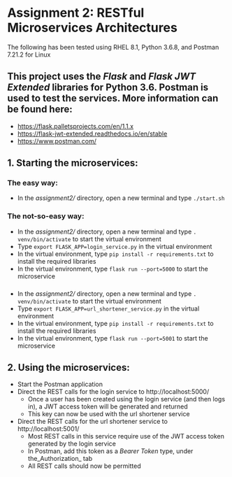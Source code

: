 # Assignment 2: RESTful Microservices Architectures

The following has been tested using RHEL 8.1, Python 3.6.8, and Postman 7.21.2 for Linux

## This project uses the _Flask_ and _Flask JWT Extended_ libraries for Python 3.6. Postman is used to test the services. More information can be found here:
- https://flask.palletsprojects.com/en/1.1.x
- https://flask-jwt-extended.readthedocs.io/en/stable
- https://www.postman.com/

## 1. Starting the microservices:
### The easy way:
- In the _assignment2/_ directory, open a new terminal and type `./start.sh`

### The not-so-easy way:
- In the _assignment2/_ directory, open a new terminal and type `. venv/bin/activate` to start the virtual environment
- Type `export FLASK_APP=login_service.py` in the virtual environment
- In the virtual environment, type `pip install -r requirements.txt` to install the required libraries
- In the virtual environment, type `flask run --port=5000` to start the microservice
### 
- In the _assignment2/_ directory, open a new terminal and type `. venv/bin/activate` to start the virtual environment
- Type `export FLASK_APP=url_shortener_service.py` in the virtual environment
- In the virtual environment, type `pip install -r requirements.txt` to install the required libraries
- In the virtual environment, type `flask run --port=5001` to start the microservice

## 2. Using the microservices:
- Start the Postman application
- Direct the REST calls for the login service to http://localhost:5000/
    - Once a user has been created using the login service (and then logs in), a JWT access token will be generated and returned
    - This key can now be used with the url shortener service
- Direct the REST calls for the url shortener service to http://localhost:5001/
    - Most REST calls in this service require use of the JWT access token generated by the login service
    - In Postman, add this token as a _Bearer Token_ type, under the_Authorization_ tab
    - All REST calls should now be permitted